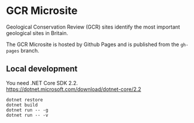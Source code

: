 # GCR Microsite

Geological Conservation Review (GCR) sites identify the most important geological sites in Britain.

The GCR Microsite is hosted by Github Pages and is published from the `gh-pages` branch.

## Local development

You need .NET Core SDK 2.2. https://dotnet.microsoft.com/download/dotnet-core/2.2

    dotnet restore
    dotnet build
    dotnet run -- -g
    dotnet run -- -v